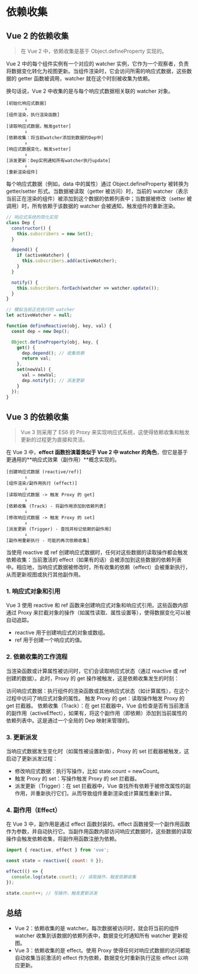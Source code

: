 # 依赖收集

## Vue 2 的依赖收集

> 在 Vue 2 中，依赖收集是基于 Object.defineProperty 实现的。

Vue 2 中的每个组件实例有一个对应的 watcher 实例，它作为一个观察者，负责将数据变化转化为视图更新。当组件渲染时，它会访问所需的响应式数据，这些数据的 getter 函数被调用，watcher 就在这个时刻被收集为依赖。

换句话说，Vue 2 中收集的是与每个响应式数据相关联的 watcher 对象。

```
[初始化响应式数据]
       ↓
[组件渲染，执行渲染函数]
       ↓
[读取响应式数据，触发getter]
       ↓
[依赖收集：将当前watcher添加到数据的Dep中]
       ↓
[响应式数据变化，触发setter]
       ↓
[派发更新：Dep实例通知所有watcher执行update]
       ↓
[重新渲染组件]

```

每个响应式数据（例如，data 中的属性）通过 Object.defineProperty 被转换为 getter/setter 形式。当数据被读取（getter 被访问）时，当前的 watcher（表示当前正在渲染的组件）被添加到这个数据的依赖列表中；当数据被修改（setter 被调用）时，所有依赖于该数据的 watcher 会被通知，触发组件的重新渲染。

```js
// 响应式系统的简化实现
class Dep {
  constructor() {
    this.subscribers = new Set();
  }

  depend() {
    if (activeWatcher) {
      this.subscribers.add(activeWatcher);
    }
  }

  notify() {
    this.subscribers.forEach(watcher => watcher.update());
  }
}

// 模拟当前正在执行的 watcher
let activeWatcher = null;

function defineReactive(obj, key, val) {
  const dep = new Dep();

  Object.defineProperty(obj, key, {
    get() {
      dep.depend(); // 收集依赖
      return val;
    },
    set(newVal) {
      val = newVal;
      dep.notify(); // 派发更新
    }
  });
}
```

## Vue 3 的依赖收集

> Vue 3 则采用了 ES6 的 Proxy 来实现响应式系统，这使得依赖收集和触发更新的过程更为直接和灵活。

在 Vue 3 中，**effect 函数扮演着类似于 Vue 2 中 watcher 的角色**，但它是基于更通用的**响应式效果（副作用）**概念实现的。

```
[创建响应式数据 (reactive/ref)]
       ↓
[组件渲染/副作用执行 (effect)]
       ↓
[读取响应式数据 -> 触发 Proxy 的 get]
       ↓
[依赖收集 (Track) - 将副作用添加到依赖列表]
       ↓
[修改响应式数据 -> 触发 Proxy 的 set]
       ↓
[派发更新 (Trigger) - 查找并标记依赖的副作用]
       ↓
[副作用重新执行 - 可能的再次依赖收集]

```

当使用 reactive 或 ref 创建响应式数据时，任何对这些数据的读取操作都会触发依赖收集：当前激活的 effect（如果有的话）会被添加到这些数据的依赖列表中。相应地，当响应式数据被修改时，所有收集的依赖（effect）会被重新执行，从而更新视图或执行其他副作用。

### 1. 响应式对象和引用
Vue 3 使用 reactive 和 ref 函数来创建响应式对象和响应式引用。这些函数内部通过 Proxy 来拦截对象的操作（如属性读取、属性设置等），使得数据变化可以被自动追踪。

- reactive 用于创建响应式的对象或数组。
- ref 用于创建一个响应式的值。

### 2. 依赖收集的工作流程
当渲染函数或计算属性被访问时，它们会读取响应式状态（通过 reactive 或 ref 创建的数据）。此时，Proxy 的 get 操作被触发，这是依赖收集发生的时刻：

访问响应式数据：执行组件的渲染函数或其他响应式状态（如计算属性），在这个过程中访问了响应式对象的属性。
触发 Proxy 的 get：读取操作触发 Proxy 的 get 拦截器。
依赖收集（Track）：在 get 拦截器中，Vue 会检查是否有当前激活的副作用（activeEffect），如果有，将这个副作用（即依赖）添加到当前属性的依赖列表中。这是通过一个全局的 Dep 映射来管理的。

### 3. 更新派发
当响应式数据发生变化时（如属性被设置新值），Proxy 的 set 拦截器被触发，这启动了更新派发过程：

- 修改响应式数据：执行写操作，比如 state.count = newCount。
- 触发 Proxy 的 set：写操作触发 Proxy 的 set 拦截器。
- 派发更新（Trigger）：在 set 拦截器中，Vue 查找所有依赖于被修改属性的副作用，并重新执行它们，从而导致组件重新渲染或计算属性重新计算。

### 4. 副作用（Effect）
在 Vue 3 中，副作用是通过 effect 函数封装的。effect 函数接受一个副作用函数作为参数，并自动执行它。当副作用函数内部访问响应式数据时，这些数据的读取操作会触发依赖收集，将副作用函数注册为依赖。

```js
import { reactive, effect } from 'vue';

const state = reactive({ count: 0 });

effect(() => {
  console.log(state.count); // 读取操作，触发依赖收集
});

state.count++; // 写操作，触发更新派发
```

## 总结

- Vue 2：依赖收集的是 watcher。每次数据被访问时，就会将当前的组件 watcher 收集到该数据的依赖列表中，数据变化时通知所有 watcher 更新视图。
- Vue 3：依赖收集的是 effect。使用 Proxy 使得任何对响应式数据的访问都能自动收集当前激活的 effect 作为依赖，数据变化时重新执行这些 effect 以响应更新。